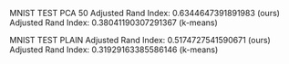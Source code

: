 MNIST TEST PCA 50
Adjusted Rand Index: 0.6344647391891983 (ours)
Adjusted Rand Index: 0.38041190307291367 (k-means)

MNIST TEST PLAIN
Adjusted Rand Index: 0.5174727541590671 (ours)
Adjusted Rand Index: 0.31929163385586146 (k-means)
